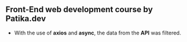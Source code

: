 ## Front-End web development course by Patika.dev

- With the use of **axios** and **async**, the data from the **API** was filtered.
